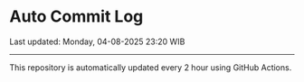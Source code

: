 # Auto Commit Log

Last updated: Monday, 04-08-2025 23:20 WIB

---

This repository is automatically updated every 2 hour using GitHub Actions.
